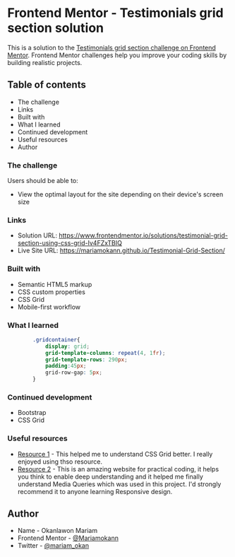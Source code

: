 # Frontend Mentor - Testimonials grid section solution

This is a solution to the [Testimonials grid section challenge on Frontend Mentor](https://www.frontendmentor.io/challenges/testimonials-grid-section-Nnw6J7Un7). Frontend Mentor challenges help you improve your coding skills by building realistic projects. 

## Table of contents

  - The challenge
  - Links
  - Built with
  - What I learned
  - Continued development
  - Useful resources
  - Author

### The challenge
Users should be able to:

- View the optimal layout for the site depending on their device's screen size

### Links

- Solution URL: https://www.frontendmentor.io/solutions/testimonial-grid-section-using-css-grid-Iv4FZxTBIQ
- Live Site URL: https://mariamokann.github.io/Testimonial-Grid-Section/

### Built with
- Semantic HTML5 markup
- CSS custom properties
- CSS Grid
- Mobile-first workflow

### What I learned
```css
        .gridcontainer{
            display: grid;
            grid-template-columns: repeat(4, 1fr);
            grid-template-rows: 290px;
            padding:45px;
            grid-row-gap: 5px; 
        }
```

### Continued development
- Bootstrap
- CSS Grid

### Useful resources
- [Resource 1](https://www.w3schools.com) - This helped me to understand CSS Grid better. I really enjoyed using thso resource.
- [Resource 2](https://www.freecodecamp.org) - This is an amazing website for practical coding, it helps you think to enable deep understanding and it helped me finally understand Media Queries which was used in this project. I'd strongly recommend it to anyone learning Responsive design.

## Author
- Name - Okanlawon Mariam
- Frontend Mentor - [@Mariamokann](https://www.frontendmentor.io/profile/Mariamokann)
- Twitter - [@mariam_okan](https://www.twitter.com/mariam_okan)
